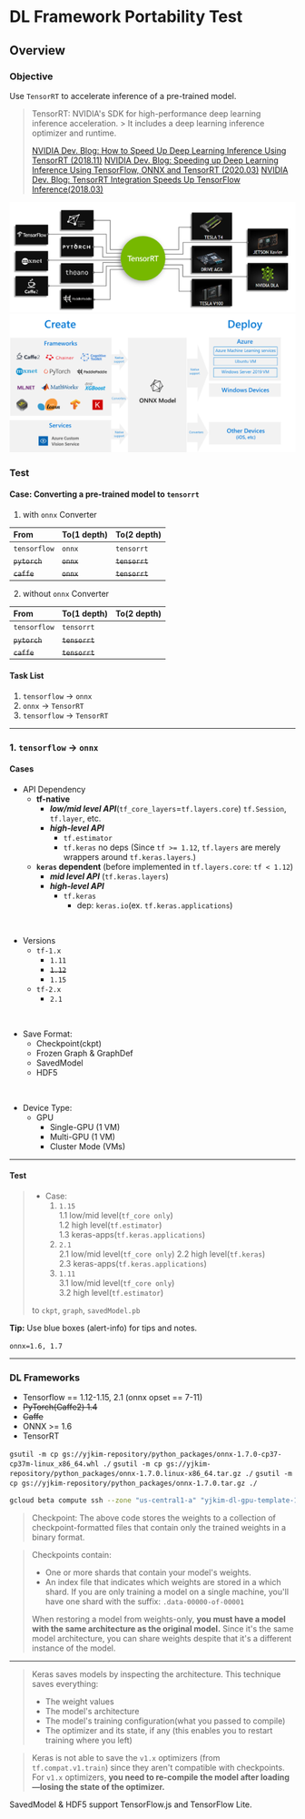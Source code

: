 # DL Framework Portability Test


## Overview

### Objective

Use `TensorRT` to accelerate inference of a pre-trained model.


> TensorRT: NVIDIA's SDK for high-performance deep learning inference acceleration. > It includes a deep learning inference optimizer and runtime.
> 
> [NVIDIA Dev. Blog: How to Speed Up Deep Learning Inference Using TensorRT (2018.11)](https://devblogs.nvidia.com/speed-up-inference-tensorrt/)
> [NVIDIA Dev. Blog: Speeding up Deep Learning Inference Using TensorFlow, ONNX and TensorRT (2020.03)](https://devblogs.nvidia.com/speeding-up-deep-learning-inference-using-tensorflow-onnx-and-tensorrt/)
> [NVIDIA Dev. Blog: TensorRT Integration Speeds Up TensorFlow Inference(2018.03)](https://devblogs.nvidia.com/tensorrt-integration-speeds-tensorflow-inference/)


![](TensorRT-inference-accelerator-768x296.png)
![](onnx.png)


### Test

#### Case: Converting a pre-trained model to `tensorrt`

1. with `onnx` Converter

| From | To(1 depth) | To(2 depth) |
| :--- | :--- | :--- |
| `tensorflow` | `onnx` | `tensorrt` |
| ~~`pytorch`~~ | ~~`onnx`~~ | ~~`tensorrt`~~ |
| ~~`caffe`~~ | ~~`onnx`~~ | ~~`tensorrt`~~ |


2. without `onnx` Converter

| From | To(1 depth) | To(2 depth) |
| :--- | :--- | :--- |
| `tensorflow` | `tensorrt` |
| ~~`pytorch`~~ | ~~`tensorrt`~~ |
| ~~`caffe`~~ | ~~`tensorrt`~~ |


#### Task List

  1. `tensorflow` -> `onnx`
  2. `onnx` -> `TensorRT`
  3. `tensorflow` -> `TensorRT`

---

### 1. `tensorflow` -> `onnx`

#### Cases
* API Dependency
  * **__tf-native__**
    - **_low/mid level API_**(`tf_core_layers`=`tf.layers.core`)
      `tf.Session`, `tf.layer`, etc.
    - **_high-level API_**
      * `tf.estimator`
      * `tf.keras` no deps
        (Since `tf >= 1.12`, `tf.layers` are merely wrappers around `tf.keras.layers`.)
        <br>
  * **__`keras` dependent__** (before implemented in `tf.layers.core`: `tf < 1.12`)
    - **_mid level API_** (`tf.keras.layers`)
    - **_high-level API_**
      * `tf.keras`
        * dep: `keras.io`(ex. `tf.keras.applications`)
<br>

* Versions
  * `tf-1.x`
    * `1.11`
    * ~~`1.12`~~
    * `1.15`
  * `tf-2.x`
    * `2.1`
<br>

* Save Format:
  * Checkpoint(ckpt)
  * Frozen Graph & GraphDef
  * SavedModel
  * HDF5

<br>

* Device Type:
  * GPU
    * Single-GPU (1 VM)
    * Multi-GPU (1 VM)
    * Cluster Mode (VMs)

---

#### Test

<div class="alert alert-block alert-info">

> * Case:  
>   1. `1.15`  
>      1.1 low/mid level(`tf_core only`)  
>      1.2 high level(`tf.estimator`)  
>      1.3 keras-apps(`tf.keras.applications`)  
>   2. `2.1`  
>      2.1 low/mid level(`tf_core only`)
>      2.2 high level(`tf.keras`)  
>      2.3 keras-apps(`tf.keras.applications`)  
>   3. `1.11`  
>      3.1 low/mid level(`tf_core only`)  
>      3.2 high level(`tf.estimator`)  
> 
> to `ckpt`, `graph`, `savedModel.pb`


<b>Tip:</b> Use blue boxes (alert-info) for tips and notes.</div>




`onnx=1.6, 1.7`

---

### DL Frameworks

* Tensorflow == 1.12-1.15, 2.1 (onnx opset == 7-11)
* ~~PyTorch(Caffe2) 1.4~~
* ~~Caffe~~
* ONNX >= 1.6
* TensorRT





`gsutil -m cp gs://yjkim-repository/python_packages/onnx-1.7.0-cp37-cp37m-linux_x86_64.whl ./`
`gsutil -m cp gs://yjkim-repository/python_packages/onnx-1.7.0.linux-x86_64.tar.gz ./`
`gsutil -m cp gs://yjkim-repository/python_packages/onnx-1.7.0.tar.gz ./`






```sh
gcloud beta compute ssh --zone "us-central1-a" "yjkim-dl-gpu-template-1" --project "ds-ai-platform"
```



> Checkpoint: 
> The above code stores the weights to a collection of checkpoint-formatted files that contain only the trained weights in a binary format.

> Checkpoints contain:
> * One or more shards that contain your model's weights.
> * An index file that indicates which weights are stored in a which shard.
> If you are only training a model on a single machine, you'll have one shard with the suffix: `.data-00000-of-00001`
> 
> When restoring a model from weights-only, **__you must have a model with the same architecture as the original model.__** Since it's the same model architecture, you can share weights despite that it's a different instance of the model.

---

> Keras saves models by inspecting the architecture. 
> This technique saves everything:
> 
> * The weight values
> * The model's architecture
> * The model's training configuration(what you passed to compile)
> * The optimizer and its state, if any (this enables you to restart training where you left)

> Keras is not able to save the `v1.x` optimizers (from `tf.compat.v1.train`) since they aren't compatible with checkpoints. For `v1.x` optimizers, **__you need to re-compile the model after loading—losing the state of the optimizer.__**


SavedModel & HDF5 support TensorFlow.js and TensorFlow Lite.